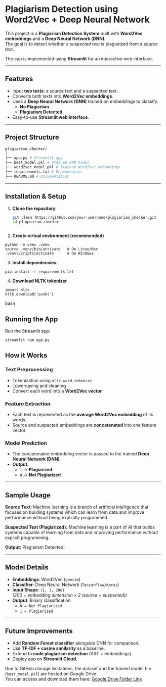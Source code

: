 #  Plagiarism Detection using Word2Vec + Deep Neural Network

This project is a **Plagiarism Detection System** built with **Word2Vec embeddings** and a **Deep Neural Network (DNN)**.  
The goal is to detect whether a *suspected text* is plagiarized from a *source text*.  

The app is implemented using **Streamlit** for an interactive web interface.

---

##  Features
- Input **two texts**: a source text and a suspected text.
- Converts both texts into **Word2Vec embeddings**.
- Uses a **Deep Neural Network (DNN)** trained on embeddings to classify:
  -  **No Plagiarism**
  -  **Plagiarism Detected**
- Easy-to-use **Streamlit web interface**.

---

##  Project Structure
``` bash
plagiarism_checker/
│
├── app.py # Streamlit app
├── best_model.pkl # Trained DNN model
├── word2vec_model.pkl # Trained Word2Vec embeddings
├── requirements.txt # Dependencies
├── README.md # Documentation
```


---

##  Installation & Setup

1. **Clone the repository**
   ```bash
   git clone https://github.com/your-username/plagiarism_checker.git
   cd plagiarism_checker



2. **Create virtual environment (recommended)**
```
python -m venv .venv
source .venv/bin/activate   # On Linux/Mac
.venv\Scripts\activate      # On Windows
````

3. **Install dependencies**
```
pip install -r requirements.txt
```

4. **Download NLTK tokenizer**
```
import nltk
nltk.download('punkt')
```
bash
##  Running the App

Run the Streamlit app:

```bash
streamlit run app.py
```

##  How it Works

###  Text Preprocessing
- Tokenization using `nltk.word_tokenize`
- Lowercasing and cleaning
- Convert each word into a **Word2Vec vector**

###  Feature Extraction
- Each text is represented as the **average Word2Vec embedding** of its words.
- Source and suspected embeddings are **concatenated** into one feature vector.

###  Model Prediction
- The concatenated embedding vector is passed to the trained **Deep Neural Network (DNN)**.
- **Output:**
  - `1` →  **Plagiarized**
  - `0` →  **Not Plagiarized**

---

##  Sample Usage

**Source Text:**
Machine learning is a branch of artificial intelligence that focuses on building systems which can learn from data and improve performance without being explicitly programmed.


**Suspected Text (Plagiarized):**
Machine learning is a part of AI that builds systems capable of learning from data and improving performance without explicit programming.


**Output:**
 Plagiarism Detected!

---

##  Model Details
- **Embeddings**: Word2Vec (`gensim`)
- **Classifier**: Deep Neural Network (`TensorFlow/Keras`)
- **Input Shape**: `(1, 1, 200)`  
  *(200 = embedding dimension × 2 (source + suspected))*
- **Output**: Binary classification  
  - `0 = Not Plagiarized`  
  - `1 = Plagiarized`

---

##  Future Improvements
- Add **Random Forest classifier** alongside DNN for comparison.
- Use **TF-IDF + cosine similarity** as a baseline.
- Extend to **code plagiarism detection** (AST + embeddings).
- Deploy app on **Streamlit Cloud**.

Due to GitHub storage limitations, the dataset and the trained model file (`best_model.pkl`) are hosted on Google Drive.  
You can access and download them here: [Google Drive Folder Link](https://drive.google.com/drive/u/0/folders/1EwHHT6wBoCx_PPRD6OBUDbplvFeww6A7)
